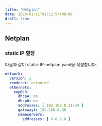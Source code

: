 ```yaml
---
title: "Netplan"
date: 2020-01-11T01:12:57+09:00
draft: true
---
```


## Netplan

### static IP 할당

다음과 같이 static-IP-netplan.yaml을 작성합니다.

```yaml
network:
  version: 2
  renderer: networkd
  ethernets:
    enp0s3:
      dhcp4: no
      dhcp6: no
      addresses: [ 192.168.8.21/24 ]
      gateway4: 192.168.8.30
      nameservers:
        addresses: [ 8.8.8.8 ]
```